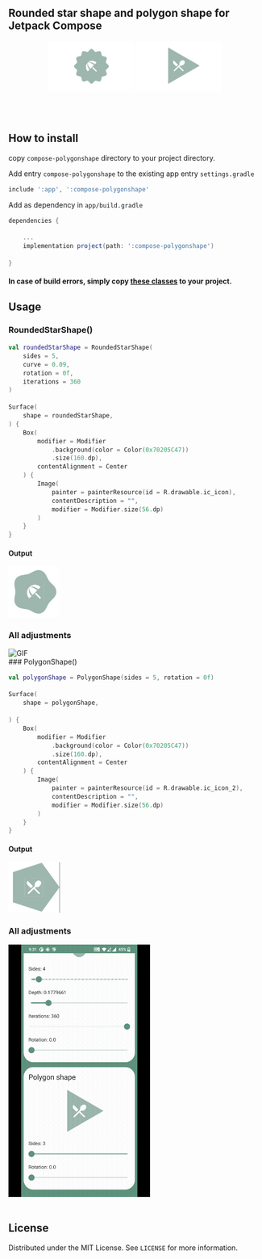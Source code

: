 <h2 title="title">Rounded star shape and polygon shape  for Jetpack Compose
</h2>

<p align="center">
  <img height="100" src="readme_assets/star.jpg">
  <img height="100" src="readme_assets/poly.jpg">
</p>
 
<br>
<br>

## How to install

copy `compose-polygonshape` directory to your project directory.
<br>

Add entry  `compose-polygonshape` to the existing app entry `settings.gradle`

```groovy
include ':app', ':compose-polygonshape'
```

Add as dependency in `app/build.gradle`
```groovy
dependencies {

    ...
    implementation project(path: ':compose-polygonshape')

}
```

#### In case of build errors, simply copy  <a href="compose-polygonshape/src/main/java/com/pz64/shape"><strong>these classes</strong></a> to your project.

## Usage

### RoundedStarShape()

``` kotlin
val roundedStarShape = RoundedStarShape(
    sides = 5,
    curve = 0.09,
    rotation = 0f,
    iterations = 360
)

Surface(
    shape = roundedStarShape,
) {
    Box(
        modifier = Modifier
            .background(color = Color(0x70205C47))
            .size(160.dp),
        contentAlignment = Center
    ) {
        Image(
            painter = painterResource(id = R.drawable.ic_icon),
            contentDescription = "",
            modifier = Modifier.size(56.dp)
        )
    }
}
```
#### Output
<img height="100" src="readme_assets/star_curve0.09.jpg">

<br>

### All adjustments
<img height="500" alt="GIF" src="readme_assets/rounded_star.gif" />

<br>
### PolygonShape()

``` kotlin
val polygonShape = PolygonShape(sides = 5, rotation = 0f)

Surface(
    shape = polygonShape,

) {
    Box(
        modifier = Modifier
            .background(color = Color(0x70205C47))
            .size(160.dp),
        contentAlignment = Center
    ) {
        Image(
            painter = painterResource(id = R.drawable.ic_icon_2),
            contentDescription = "",
            modifier = Modifier.size(56.dp)
        )
    }
}
```
#### Output
<img height="100" src="readme_assets/poly_pentagon.jpg">

<br>

### All adjustments
<img height="500" alt="GIF" src="readme_assets/polygon.gif" />

<br>
<br>

## License

Distributed under the MIT License. See `LICENSE` for more information.